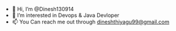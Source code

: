 - 👋 Hi, I’m @Dinesh130914
- 👀 I’m interested in Devops &  Java Devloper
- 📫 You Can reach me out through dineshthiyagu99@gmail.com 

<!---
Dinesh130914/Dinesh130914 is a ✨ special ✨ repository because its `README.md` (this file) appears on your GitHub profile.
You can click the Preview link to take a look at your changes.
--->
